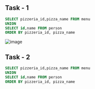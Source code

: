 ## Task - 1
```sql
SELECT pizzeria_id,pizza_name FROM menu 
UNION 
SELECT id,name FROM person
ORDER BY pizzeria_id, pizza_name
```
![image](https://github.com/nikeyzdereva/oad_vorobyov/assets/112609367/8e4dc904-1583-4ef1-b822-9a16e9784e7b)

## Task - 2
```sql
SELECT pizzeria_id,pizza_name FROM menu 
UNION 
SELECT id,name FROM person
ORDER BY pizzeria_id, pizza_name
```
